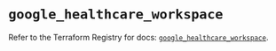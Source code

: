 # `google_healthcare_workspace`

Refer to the Terraform Registry for docs: [`google_healthcare_workspace`](https://registry.terraform.io/providers/hashicorp/google-beta/6.34.0/docs/resources/google_healthcare_workspace).
